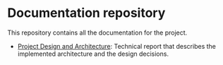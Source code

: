 # Documentation repository

This repository contains all the documentation for the project.

- [Project Design and Architecture](https://github.com/CreamsCode/documentation/blob/main/Project_Design_and_Architecture.pdf): Technical report that describes the implemented architecture and the design decisions.